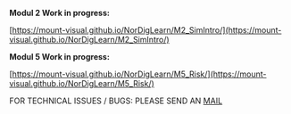 

**Modul 2 Work in progress:**

[https://mount-visual.github.io/NorDigLearn/M2_SimIntro/](https://mount-visual.github.io/NorDigLearn/M2_SimIntro/)



**Modul 5 Work in progress:**

[https://mount-visual.github.io/NorDigLearn/M5_Risk/](https://mount-visual.github.io/NorDigLearn/M5_Risk/)



FOR TECHNICAL ISSUES / BUGS: PLEASE SEND AN [MAIL](mailto:Keb@Mountvisual.no)

